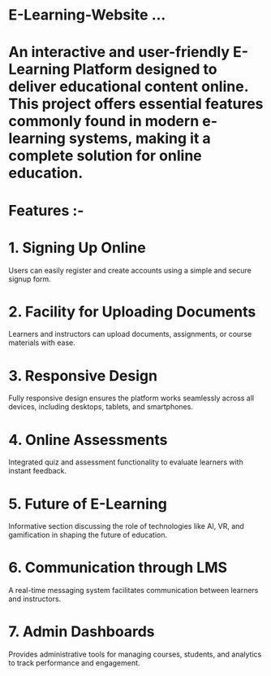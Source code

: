 # E-Learning-Website ...
# An interactive and user-friendly E-Learning Platform designed to deliver educational content online. This project offers essential features commonly found in modern e-learning systems, making it a complete solution for online education.


# Features :-
# 1. Signing Up Online
Users can easily register and create accounts using a simple and secure signup form.

# 2. Facility for Uploading Documents
Learners and instructors can upload documents, assignments, or course materials with ease.

# 3. Responsive Design
Fully responsive design ensures the platform works seamlessly across all devices, including desktops, tablets, and smartphones.

# 4. Online Assessments
Integrated quiz and assessment functionality to evaluate learners with instant feedback.

# 5. Future of E-Learning
Informative section discussing the role of technologies like AI, VR, and gamification in shaping the future of education.

# 6. Communication through LMS
A real-time messaging system facilitates communication between learners and instructors.

# 7. Admin Dashboards
Provides administrative tools for managing courses, students, and analytics to track performance and engagement.






